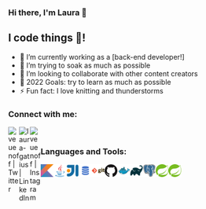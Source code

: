### Hi there, I'm Laura  👋


## I code things  🤣!
- 🔭 I’m currently working as a [back-end developer!]
- 🌱 I’m trying to soak as much as possible 
- 👯 I’m looking to collaborate with other content creators
- 🥅 2022 Goals: try to learn as much as possible
- ⚡ Fun fact: I love knitting and thunderstorms

### Connect with me:

[<img align="left" alt="veuenoff | Twitter" width="22px" src="https://cdn.jsdelivr.net/npm/simple-icons@v3/icons/twitter.svg" />][twitter]
[<img align="left" alt="laura-gatius | LinkedIn" width="22px" src="https://cdn.jsdelivr.net/npm/simple-icons@v3/icons/linkedin.svg" />][linkedin]
[<img align="left" alt="veuenoff | Instagram" width="22px" src="https://cdn.jsdelivr.net/npm/simple-icons@v3/icons/instagram.svg" />][instagram]

<br />

### Languages and Tools:

<img align="left" alt="Kotlin" width="26px" src="https://raw.githubusercontent.com/devicons/devicon/master/icons/kotlin/kotlin-original.svg" />
<img align="left" alt="Java" width="26px" src="https://raw.githubusercontent.com/devicons/devicon/master/icons/java/java-original.svg" />
<img align="left" alt="Intellij" width="26px" src="https://raw.githubusercontent.com/devicons/devicon/master/icons/intellij/intellij-original.svg" />
<img align="left" alt="SQL" width="26px" src="https://raw.githubusercontent.com/github/explore/80688e429a7d4ef2fca1e82350fe8e3517d3494d/topics/sql/sql.png" />
<img align="left" alt="Git" width="26px" src="https://raw.githubusercontent.com/github/explore/80688e429a7d4ef2fca1e82350fe8e3517d3494d/topics/git/git.png" />
<img align="left" alt="GitHub" width="26px" src="https://raw.githubusercontent.com/github/explore/78df643247d429f6cc873026c0622819ad797942/topics/github/github.png" />
<img align="left" alt="Docker" width="26px" src="https://raw.githubusercontent.com/devicons/devicon/master/icons/docker/docker-original.svg" />
<img align="left" alt="Gradle" width="26px" src="https://raw.githubusercontent.com/devicons/devicon/master/icons/gradle/gradle-plain.svg" />
<img align="left" alt="PostgreSql" width="26px" src="https://raw.githubusercontent.com/devicons/devicon/master/icons/postgresql/postgresql-original.svg" />
<img align="left" alt="Spring" width="26px" src="https://raw.githubusercontent.com/devicons/devicon/master/icons/spring/spring-original.svg" />
<img align="left" alt="Amazon Web Services" width="26px" src="https://raw.githubusercontent.com/devicons/devicon/master/icons/spring/spring-original.svg" />

[twitter]: https://twitter.com/veuenoff
[instagram]: https://instagram.com/veuenoff
[linkedin]: https://linkedin.com/in/laura-gatius
